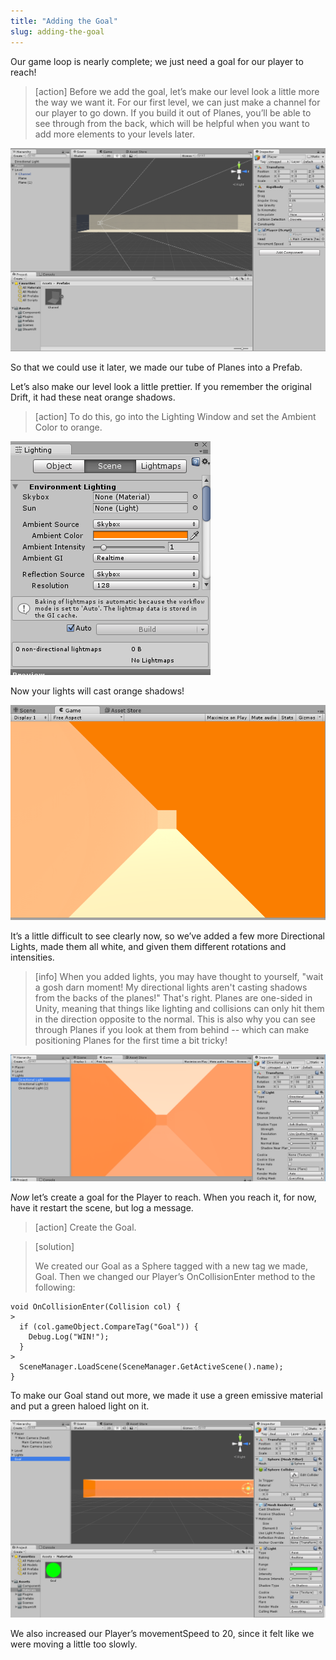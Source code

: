 ```yaml
---
title: "Adding the Goal"
slug: adding-the-goal
---
```


Our game loop is nearly complete; we just need a goal for our player to reach!

> [action]
>Before we add the goal, let’s make our level look a little more the way we want it. For our first level, we can just make a channel for our player to go down. If you build it out of Planes, you’ll be able to see through from the back, which will be helpful when you want to add more elements to your levels later.

![We made a long hallway](../media/image137.png)

So that we could use it later, we made our tube of Planes into a Prefab.

Let’s also make our level look a little prettier. If you remember the original Drift, it had these neat orange shadows.

> [action]
>To do this, go into the Lighting Window and set the Ambient Color to orange.

![The ambient color is now orange...](../media/image134.png)

Now your lights will cast orange shadows!

![...so now the shadows are orange!](../media/image136.png)

It’s a little difficult to see clearly now, so we’ve added a few more Directional Lights, made them all white, and given them different rotations and intensities.

> [info]
>When you added lights, you may have thought to yourself, "wait a gosh darn moment! My directional lights aren't casting shadows from the backs of the planes!"  That's right. Planes are one-sided in Unity, meaning that things like lighting and collisions can only hit them in the direction opposite to the normal. This is also why you can see through Planes if you look at them from behind -- which can make positioning Planes for the first time a bit tricky!

![Our one-sided planes allow in light from behind them](../media/image100.png)

*Now* let’s create a goal for the Player to reach. When you reach it, for now, have it restart the scene, but log a message.

> [action]
>Create the Goal.

<!-- -->

> [solution]
>
>We created our Goal as a Sphere tagged with a new tag we made, Goal. Then we changed our Player’s OnCollisionEnter method to the following:
>
```
void OnCollisionEnter(Collision col) {
>
  if (col.gameObject.CompareTag("Goal")) {
    Debug.Log("WIN!");
  }
>
  SceneManager.LoadScene(SceneManager.GetActiveScene().name);
}
```
>
To make our Goal stand out more, we made it use a green emissive
material and put a green haloed light on it.
>
![We made our goal green to stand out](../media/image91.png)
>
We also increased our Player’s movementSpeed to 20, since it felt like
we were moving a little too slowly.
